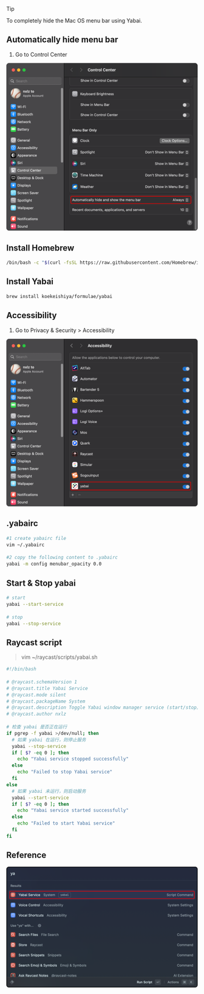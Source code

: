 > [!TIP]
> To completely hide the Mac OS menu bar using Yabai.

## Automatically hide menu bar

1. Go to Control Center
<p>
   <img src="/images/menu.png" width="700">
</p>

## Install Homebrew

```bash
/bin/bash -c "$(curl -fsSL https://raw.githubusercontent.com/Homebrew/install/HEAD/install.sh)"
```

## Install Yabai

```bash
brew install koekeishiya/formulae/yabai
```

## Accessibility

1. Go to Privacy & Security > Accessibility
<p>
   <img src="/images/yabai.png" width="700">
</p>

## .yabairc

```bash
#1 create yabairc file
vim ~/.yabairc

#2 copy the following content to .yabairc
yabai -m config menubar_opacity 0.0
```

## Start & Stop yabai

```bash
# start
yabai --start-service

# stop
yabai --stop-service
```

## Raycast script

> vim ~/raycast/scripts/yabai.sh

```bash
#!/bin/bash

# @raycast.schemaVersion 1
# @raycast.title Yabai Service
# @raycast.mode silent
# @raycast.packageName System
# @raycast.description Toggle Yabai window manager service (start/stop)
# @raycast.author nxlz

# 检查 yabai 是否正在运行
if pgrep -f yabai >/dev/null; then
  # 如果 yabai 在运行，则停止服务
  yabai --stop-service
  if [ $? -eq 0 ]; then
    echo "Yabai service stopped successfully"
  else
    echo "Failed to stop Yabai service"
  fi
else
  # 如果 yabai 未运行，则启动服务
  yabai --start-service
  if [ $? -eq 0 ]; then
    echo "Yabai service started successfully"
  else
    echo "Failed to start Yabai service"
  fi
fi

```

## Reference 
<p>
   <img src="/images/raycast.png" width="700">
</p>
